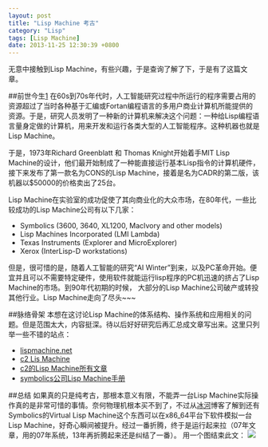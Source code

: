 ```yaml
---
layout: post
title: "Lisp Machine 考古"
category: "Lisp"
tags: [Lisp Machine]
date: 2013-11-25 12:30:39 +0800
---
```

无意中接触到Lisp Machine，有些兴趣，于是查询了解了下，于是有了这篇文章。

##前世今生[1](http://en.wikipedia.org/wiki/Lisp_machine)
在60s到70s年代时，人工智能研究过程中所运行的程序需要占用的资源超过了当时各种基于汇编或Fortan编程语言的多用户商业计算机所能提供的资源。于是，研究人员发明了一种新的计算机来解决这个问题：一种给Lisp编程语言量身定做的计算机，用来开发和运行各类大型的人工智能程序。这种机器也就是Lisp Machine。

于是，1973年Richard Greenblatt 和 Thomas Knight开始着手MIT Lisp Machine的设计，他们最开始制成了一种能直接运行基本Lisp指令的计算机硬件，接下来发布了第一款名为CONS的Lisp Machine，接着是名为CADR的第二版，该机器以$50000的价格卖出了25台。

Lisp Machine在实验室的成功促使了其向商业化的大众市场，在80年代，一些比较成功的Lisp Machine公司有以下几家：

* Symbolics (3600, 3640, XL1200, MacIvory and other models)
* Lisp Machines Incorporated (LMI Lambda)
* Texas Instruments (Explorer and MicroExplorer)
* Xerox (InterLisp-D workstations)

但是，很可惜的是，随着人工智能的研究“AI Winter”到来，以及PC革命开始。便宜并且可以不需要特定硬件，使用软件就能运行lisp程序的PC机迅速的挤占了Lisp Machine的市场。到90年代初期的时候， 大部分的Lisp Machine公司破产或转投其他行业。Lisp Machine走向了尽头~~~

##脉络骨架
本想在这讨论Lisp Machine的体系结构、操作系统和应用相关的问题。但是范围太大，内容挺深。待以后好好研究后再汇总成文章写出来。这里只列举一些不错的站点：  

* [lispmachine.net](http://www.lispmachine.net)  
* [c2 Lis Machine](http://c2.com/cgi/wiki?LispMachine)  
* [c2的Lisp Machine所有文章](http://c2.com/cgi/fullSearch)  
* [symbolics公司Lisp Machine手册](http://bitsavers.informatik.uni-stuttgart.de/pdf/symbolics/)  

##总结
如果真的只是纯考古，那根本意义有限，不能弄一台Lisp Machine实际操作真的是非常可惜的事情。奈何物理机根本买不到了，不过从[冰河](http://tianchunbinghe.blog.163.com)博客了解到还有Symbolics的Virtual Lisp Machine这个东西可以在x86_64平台下软件模拟一台Lisp Machine，好奇心瞬间被提升。经过一番折腾，终于是运行起来拉（07年文章，用的07年系统，13年再折腾起来还是纠结了一番）。
用一个图结束此文：
<img src="{{ site.baseurl }}/assets/img/lispmachin on linux.png" class="img-responsive">


